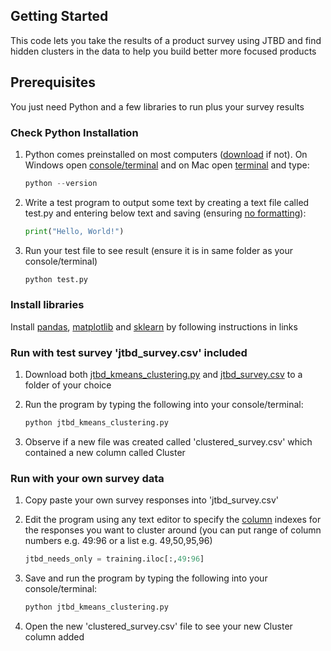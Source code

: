 ## Getting Started
This code lets you take the results of a product survey using JTBD and find hidden clusters in the data to help you build better more focused products

## Prerequisites
You just need Python and a few libraries to run plus your survey results

### Check Python Installation

1. Python comes preinstalled on most computers ([download](https://www.python.org/downloads/) if not). On Windows open [console/terminal](https://www.howtogeek.com/235101/10-ways-to-open-the-command-prompt-in-windows-10) and on Mac open [terminal](https://www.howtogeek.com/682770/how-to-open-the-terminal-on-a-mac/) and type:
   ```python
   python --version
   ```

2. Write a test program to output some text by creating a text file called test.py and entering below text and saving (ensuring [no formatting](https://superuser.com/questions/415958/how-do-i-change-the-file-extension-with-textedit-on-osx)):
   ```python
   print("Hello, World!")
   ```

3. Run your test file to see result (ensure it is in same folder as your console/terminal)
   ```python
   python test.py
   ```

### Install libraries

Install [pandas](https://pandas.pydata.org/pandas-docs/stable/getting_started/install.html), [matplotlib](https://matplotlib.org/stable/users/installing.html) and [sklearn](https://scikit-learn.org/stable/install.html) by following instructions in links 

### Run with test survey 'jtbd_survey.csv' included 

1. Download both [jtbd_kmeans_clustering.py](https://github.com/adampdarcy/jtbd_kmeans_clustering/blob/main/jtbd_kmeans_clustering.py) and [jtbd_survey.csv](https://github.com/adampdarcy/jtbd_kmeans_clustering/blob/main/jtbd_survey.csv) to a folder of your choice

2. Run the program by typing the following into your console/terminal:
   ```python
   python jtbd_kmeans_clustering.py
   ```

3. Observe if a new file was created called 'clustered_survey.csv' which contained a new column called Cluster

### Run with your own survey data 

1. Copy paste your own survey responses into 'jtbd_survey.csv' 

2. Edit the program using any text editor to specify the [column](https://www.shanelynn.ie/pandas-iloc-loc-select-rows-and-columns-dataframe/) indexes for the responses you want to cluster around (you can put range of column numbers e.g. 49:96 or a list e.g. 49,50,95,96)
   ```python
   jtbd_needs_only = training.iloc[:,49:96]
   ```
   
3. Save and run the program by typing the following into your console/terminal:
   ```python
   python jtbd_kmeans_clustering.py
   ```
   
4. Open the new 'clustered_survey.csv' file to see your new Cluster column added
